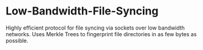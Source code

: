 # Low-Bandwidth-File-Syncing
Highly efficient protocol for file syncing via sockets over low bandwidth networks. Uses Merkle Trees to fingerprint file directories in as few bytes as possible.
